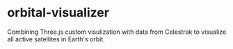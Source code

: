 # orbital-visualizer
Combining Three.js custom visulization with data from Celestrak to visualize all active satellites in Earth's orbit.
